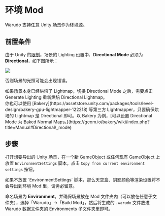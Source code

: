 # 环境 Mod

Warudo 支持任意 Unity [场景](https://docs.unity3d.com/Manual/CreatingScenes.html)作为[环境](https://tira.gitbook.io/warudo/assets/environment)源。

## 前置条件

由于 Unity 的[限制](https://docs.unity3d.com/Manual/LightmappingDirectional.html)，场景的 Lighting 设置中，**Directional Mode** 必须为 **Directional**，如下图所示：

![](</images/image(18).png>)

否则场景的光照可能会出现错误。

<div className="hint hint-info">
如果场景本身已经烘培了 Lightmap，切换 Directional Mode 之后，需要点击 Generate Lighting 重新烘培 Directional Lightmap。
</div>

<div className="hint hint-info">
你也可以使用 [Bakery](https://assetstore.unity.com/packages/tools/level-design/bakery-gpu-lightmapper-122218) 等第三方 Lightmapper，只要确保烘培的 Lightmap 是 Directional 即可。以 Bakery 为例，[可以设置 Directional Mode 为 Baked Normal Maps。](https://geom.io/bakery/wiki/index.php?title=Manual#Directional\_mode)
</div>

## 步骤

打开想要导出的 Unity 场景，在一个新 GameObject 或任何现有 GameObject 上放置 `EnvironmentSettings` 脚本，点击 `Copy from current environment settings` 按钮。

<div className="hint hint-info">
如果不放置 `EnvironmentSettings` 脚本，那么天空盒、阴影颜色等渲染设置将不会导出到环境 Mod 里，请务必留意。
</div>

命名场景为 **Environment**，并确保场景放在 Mod 文件夹内（可以放在任意子文件夹），选择「Warudo」->「Build Mod」，然后将生成的 `.warudo` 文件放进 Warudo 数据文件夹的 Environments 子文件夹里即可。
